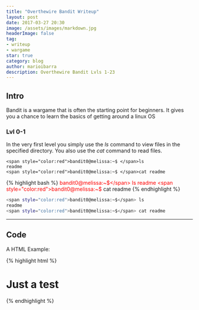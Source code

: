 ```yaml
---
title: "Overthewire Bandit Writeup"
layout: post
date: 2017-03-27 20:30
image: /assets/images/markdown.jpg
headerImage: false
tag:
- writeup
- wargame
star: true
category: blog
author: marioibarra
description: Overthewire Bandit Lvls 1-23
---
```


## Intro
Bandit is a wargame that is often the starting point for beginners. It gives you a chance to learn the basics of getting around a linux OS
### Lvl 0-1
In the very first level you simply use the _ls_ command to view files in the specified directory. You also use the _cat_ command to read files.
```
<span style="color:red">bandit0@melissa:~$ </span>ls
readme
<span style="color:red">bandit0@melissa:~$ </span>cat readme
```
{% highlight bash %}
<span style="color:red">bandit0@melissa:~$</span> ls
readme
<span style="color:red">bandit0@melissa:~$</span> cat readme
{% endhighlight %}


```bash
<span style="color:red">bandit0@melissa:~$</span> ls
readme
<span style="color:red">bandit0@melissa:~$</span> cat readme
```

---

## Code

A HTML Example:

{% highlight html %}
<!DOCTYPE html>
<html lang="en">
<head>
    <meta charset="UTF-8">
    <title>Document</title>
</head>
<body>
    <h1>Just a test</h1>
</body>
</html>
{% endhighlight %}
